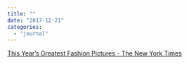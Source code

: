 ```yaml
---
title: ""
date: "2017-12-21"
categories: 
  - "journal"
---
```


[This Year’s Greatest Fashion Pictures - The New York Times](https://www.nytimes.com/slideshow/2017/12/19/t-magazine/this-years-greatest-fashion-pictures/s/nicki-minaj-slide-5WBM.html)
